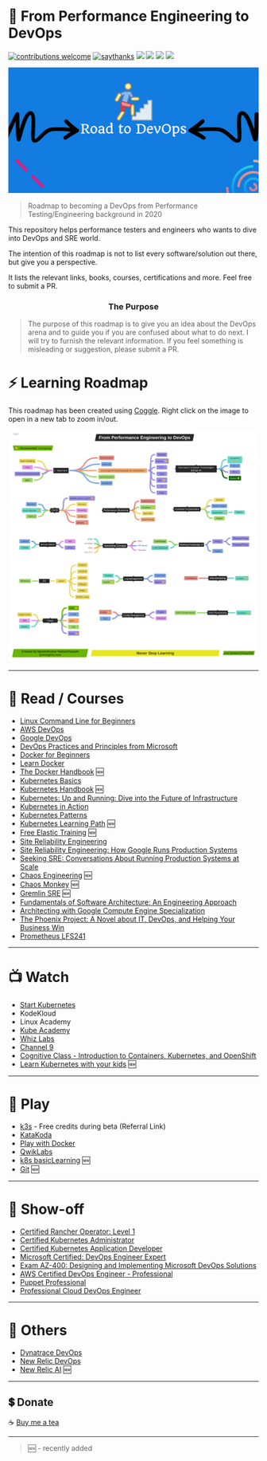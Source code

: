 # 📐 From Performance Engineering to DevOps

[![contributions welcome](https://img.shields.io/badge/contributions-welcome-1EAEDB)]()
[![saythanks](https://img.shields.io/badge/say-thanks-1EAEDB.svg)](https://saythanks.io/to/catch.nkn%40gmail.com)
[![](https://img.shields.io/badge/license-MIT-0a0a0a.svg?style=flat&colorA=1EAEDB)](https://qainsights.com)
[![](https://img.shields.io/badge/%E2%9D%A4-QAInsights-0a0a0a.svg?style=flat&colorA=1EAEDB)](https://qainsights.com)
[![](https://img.shields.io/badge/%E2%9D%A4-YouTube%20Channel-0a0a0a.svg?style=flat&colorA=1EAEDB)](https://www.youtube.com/user/QAInsights?sub_confirmation=1)
[![](https://img.shields.io/badge/donate-paypal-1EAEDB)](https://www.paypal.com/paypalme/NAVEENKUMARN)

![Performance Engineers DevOps Roadmap](/assets/Performance-Engineers-DevOps-Banner.png)


> Roadmap to becoming a DevOps from Performance Testing/Engineering background in 2020

This repository helps performance testers and engineers who wants to dive into DevOps and SRE world.

The intention of this roadmap is not to list every software/solution out there, but give you a perspective.

It lists the relevant links, books, courses, certifications and more. Feel free to submit a PR.

<h3 align="center"><strong>The Purpose</strong></h3>

> The purpose of this roadmap is to give you an idea about the DevOps arena and to guide you if you are confused about what to do next. I will try to furnish the relevant information. If you feel something is misleading or suggestion, please submit a PR.

# ⚡ Learning Roadmap

This roadmap has been created using [Coggle](https://coggle.it/recommend/5f319149992aa26cd62beaae). Right click on the image to open in a new tab to zoom in/out.

![Roadmap](/assets/Roadmap.png)

---

# 📖 Read / Courses
* [Linux Command Line for Beginners](https://ubuntu.com/tutorials/command-line-for-beginners#1-overview)  
* [AWS DevOps](https://aws.amazon.com/devops/)
* [Google DevOps](https://cloud.google.com/devops)
* [DevOps Practices and Principles from Microsoft](https://www.edx.org/course/devops-practices-and-principles)  
* [Docker for Beginners](https://docker-curriculum.com/)
* [Learn Docker](https://learndocker.online/)
* [The Docker Handbook](https://github.com/fhsinchy/docker-handbook-projects) 🆕  
* [Kubernetes Basics](https://kubernetes.io/docs/tutorials/kubernetes-basics/)
* [Kubernetes Handbook](https://github.com/fhsinchy/kubernetes-handbook-projects) 🆕
* [Kubernetes: Up and Running: Dive into the Future of Infrastructure](https://amzn.to/2PuoSjx)
* [Kubernetes in Action](https://www.manning.com/books/kubernetes-in-action)
* [Kubernetes Patterns](https://www.redhat.com/en/engage/kubernetes-containers-architecture-s-201910240918)  
* [Kubernetes Learning Path](https://azure.microsoft.com/en-us/resources/kubernetes-learning-path) 🆕
* [Free Elastic Training](https://www.elastic.co/training/free) 🆕
* [Site Reliability Engineering](https://landing.google.com/sre/)
* [Site Reliability Engineering: How Google Runs Production Systems](https://amzn.to/33yoIzZ)
* [Seeking SRE: Conversations About Running Production Systems at Scale](https://amzn.to/33x2VZk)  
* [Chaos Engineering](https://www.gremlin.com/chaos-engineering/) 🆕
* [Chaos Monkey](https://www.gremlin.com/chaos-monkey/) 🆕
* [Gremlin SRE](https://www.gremlin.com/site-reliability-engineering) 🆕  
* [Fundamentals of Software Architecture: An Engineering Approach](https://amzn.to/3igKQTG)
* [Architecting with Google Compute Engine Specialization](https://www.coursera.org/specializations/gcp-architecture?)
* [The Phoenix Project: A Novel about IT, DevOps, and Helping Your Business Win](https://amzn.to/3gyctHe)  
* [Prometheus LFS241](https://found.ee/R503)  

---

# 📺 Watch 

* [Start Kubernetes](https://gumroad.com/a/488174707/CgjFn)
* KodeKloud
* Linux Academy
* [Kube Academy](https://kube.academy/)
* [Whiz Labs](https://found.ee/JsuU)
* [Channel 9](https://channel9.msdn.com/Shows/DevOps-Lab)
* [Cognitive Class - Introduction to Containers, Kubernetes, and OpenShift](https://cognitiveclass.ai/courses/kubernetes-course)
* [Learn Kubernetes with your kids](https://redhat.lookbookhq.com/c/ne-bpmp_esi?x=Z3V20d&sc_cid=7013a000002gmsuAAA) 🆕

---

# 🏑 Play

* [k3s](https://bit.ly/30Rkx0B) - Free credits during beta (Referral Link)
* [KataKoda](https://www.katacoda.com/)
* [Play with Docker](https://labs.play-with-docker.com/)
* [QwikLabs](https://www.qwiklabs.com/)
* [k8s basicLearning](https://github.com/knrt10/kubernetes-basicLearning) 🆕
* [Git](https://learngitbranching.js.org/) 🆕

---

# 🎉 Show-off 

* [Certified Rancher Operator: Level 1](https://academy.rancher.com/courses/course-v1:RANCHER+K101+2019/about)
* [Certified Kubernetes Administrator](https://qain.si/cka)
* [Certified Kubernetes Application Developer](https://qain.si/ckad)
* [Microsoft Certified: DevOps Engineer Expert](https://docs.microsoft.com/en-us/learn/certifications/devops-engineer)
* [Exam AZ-400: Designing and Implementing Microsoft DevOps Solutions](https://docs.microsoft.com/en-us/learn/certifications/exams/az-400)
* [AWS Certified DevOps Engineer - Professional](https://aws.amazon.com/certification/certified-devops-engineer-professional/)
* [Puppet Professional](https://puppet.com/learning-training/certification/)
* [Professional Cloud DevOps Engineer](https://cloud.google.com/certification/cloud-devops-engineer)

---

# 📌 Others 

* [Dynatrace DevOps](https://www.dynatrace.com/resources/ebooks/what-is-devops-and-release-management/)
* [New Relic DevOps](https://newrelic.com/devops/)
* [New Relic AI](https://newr.ai/) 🆕

---

## 💲 Donate
☕ <a target="_blank" href="https://www.buymeacoffee.com/qainsights">Buy me a tea</a>

---

> 🆕 - recently added
